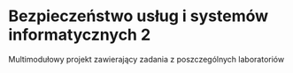 # Bezpieczeństwo usług i systemów informatycznych 2
Multimodułowy projekt zawierający zadania z poszczególnych laboratoriów